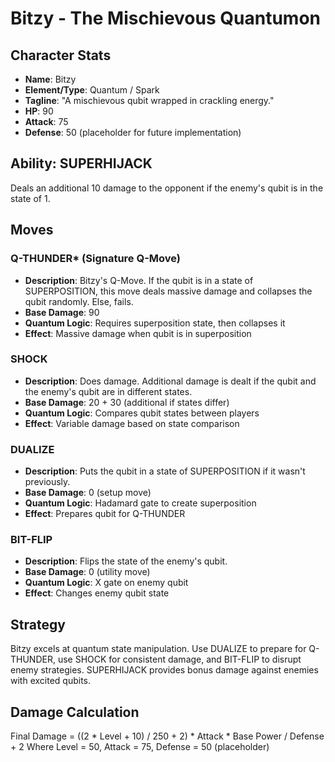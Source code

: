 # Bitzy - The Mischievous Quantumon

## Character Stats
- **Name**: Bitzy
- **Element/Type**: Quantum / Spark
- **Tagline**: "A mischievous qubit wrapped in crackling energy."
- **HP**: 90
- **Attack**: 75
- **Defense**: 50 (placeholder for future implementation)

## Ability: SUPERHIJACK
Deals an additional 10 damage to the opponent if the enemy's qubit is in the state of 1.

## Moves

### Q-THUNDER* (Signature Q-Move)
- **Description**: Bitzy's Q-Move. If the qubit is in a state of SUPERPOSITION, this move deals massive damage and collapses the qubit randomly. Else, fails.
- **Base Damage**: 90
- **Quantum Logic**: Requires superposition state, then collapses it
- **Effect**: Massive damage when qubit is in superposition

### SHOCK
- **Description**: Does damage. Additional damage is dealt if the qubit and the enemy's qubit are in different states.
- **Base Damage**: 20 + 30 (additional if states differ)
- **Quantum Logic**: Compares qubit states between players
- **Effect**: Variable damage based on state comparison

### DUALIZE
- **Description**: Puts the qubit in a state of SUPERPOSITION if it wasn't previously.
- **Base Damage**: 0 (setup move)
- **Quantum Logic**: Hadamard gate to create superposition
- **Effect**: Prepares qubit for Q-THUNDER

### BIT-FLIP
- **Description**: Flips the state of the enemy's qubit.
- **Base Damage**: 0 (utility move)
- **Quantum Logic**: X gate on enemy qubit
- **Effect**: Changes enemy qubit state

## Strategy
Bitzy excels at quantum state manipulation. Use DUALIZE to prepare for Q-THUNDER, use SHOCK for consistent damage, and BIT-FLIP to disrupt enemy strategies. SUPERHIJACK provides bonus damage against enemies with excited qubits.

## Damage Calculation
Final Damage = ((2 * Level + 10) / 250 + 2) * Attack * Base Power / Defense + 2
Where Level = 50, Attack = 75, Defense = 50 (placeholder) 